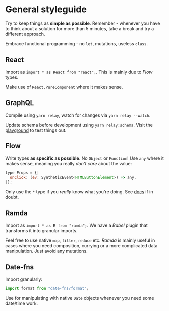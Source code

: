 # General styleguide

Try to keep things as **simple as possible**. Remember - whenever you have to think about a solution for more than 5 minutes, take a break and try a different approach.

Embrace functional programming - no `let`, mutations, useless `class`.

## React

Import as `import * as React from "react";`. This is mainly due to _Flow_ types.

Make use of `React.PureComponent` where it makes sense.

## GraphQL

Compile using `yarn relay`, watch for changes via `yarn relay --watch`.

Update schema before development using `yarn relay:schema`. Visit the [playground](https://kiwi-graphiql.now.sh) to test things out.

## Flow

Write types **as specific as possible**. No `Object` or `Function`! Use `any` where it makes sense, meaning you really _don't care_ about the value:

```js
type Props = {|
  onClick: (ev: SyntheticEvent<HTMLButtonElement>) => any,
|};
```

Only use the `*` type if you _really_ know what you're doing. See [docs](https://flow.org) if in doubt.

## Ramda

Import as `import * as R from "ramda";`. We have a _Babel_ plugin that transforms it into granular imports.

Feel free to use native `map`, `filter`, `reduce` etc. _Ramda_ is mainly useful in cases where you need composition, currying or a more complicated data manipulation. Just avoid any mutations.

## Date-fns

Import granularly:

```js
import format from "date-fns/format";
```

Use for manipulating with native `Date` objects whenever you need some date/time work.

